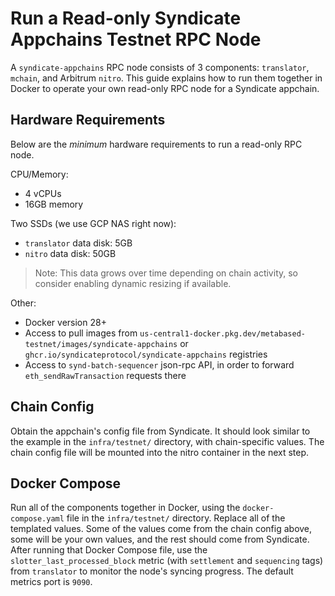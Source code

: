 # Run a Read-only Syndicate Appchains Testnet RPC Node

A `syndicate-appchains` RPC node consists of 3 components: `translator`, `mchain`, and Arbitrum `nitro`. This guide explains how to run them together in Docker to operate your own read-only RPC node for a Syndicate appchain.

## Hardware Requirements

Below are the _minimum_ hardware requirements to run a read-only RPC node.

CPU/Memory:

- 4 vCPUs
- 16GB memory

Two SSDs (we use GCP NAS right now):

- `translator` data disk: 5GB
- `nitro` data disk: 50GB

> Note: This data grows over time depending on chain activity, so consider enabling dynamic resizing if available.

Other:

- Docker version 28+
- Access to pull images from `us-central1-docker.pkg.dev/metabased-testnet/images/syndicate-appchains` or `ghcr.io/syndicateprotocol/syndicate-appchains` registries
- Access to `synd-batch-sequencer` json-rpc API, in order to forward `eth_sendRawTransaction` requests there

## Chain Config

Obtain the appchain's config file from Syndicate. It should look similar to the example in the `infra/testnet/` directory, with chain-specific values. The chain config file will be mounted into the nitro container in the next step.

## Docker Compose

Run all of the components together in Docker, using the `docker-compose.yaml` file in the `infra/testnet/` directory. Replace all of the templated values. Some of the values come from the chain config above, some will be your own values, and the rest should come from Syndicate. After running that Docker Compose file, use the `slotter_last_processed_block` metric (with `settlement` and `sequencing` tags) from `translator` to monitor the node's syncing progress. The default metrics port is `9090`.